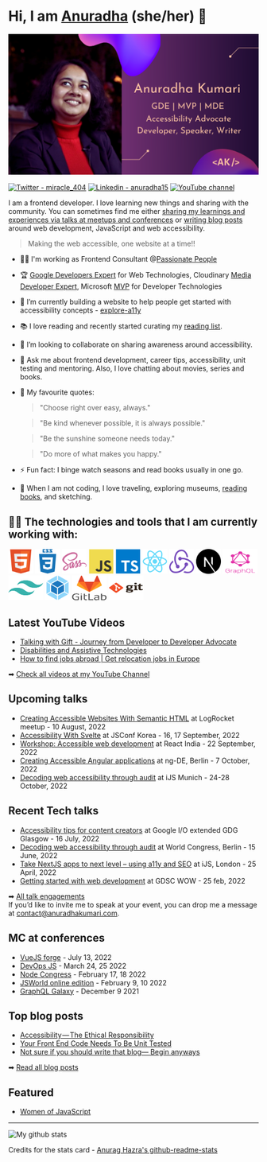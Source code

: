 # Hi, I am [Anuradha](https://anuradhakumari.com/) (she/her) 👋

![Anuradha Kumari - GDE, MDE, accessibility advocate](https://github.com/anuk79/anuradhakumari/blob/main/public/og.png)

[<img height="30" alt="Twitter - miracle_404" src="https://img.shields.io/badge/twitter-%231DA1F2.svg?&style=for-the-badge&logo=twitter&logoColor=white" />][Twitter] 
[<img height="30" alt="Linkedin - anuradha15" src="https://img.shields.io/badge/linkedin-blue.svg?&style=for-the-badge&logo=linkedin&logoColor=white" />][LinkedIn]
[<img height="30" alt="YouTube channel" src = "https://img.shields.io/badge/Youtube-%23E4405F.svg?&style=for-the-badge&logo=Youtube&logoColor=white">][Youtube]


I am a frontend developer. I love learning new things and sharing with the community. You can sometimes find me either [sharing my learnings and experiences via talks at meetups and conferences](https://anuradhakumari.com/talks/) or [writing blog posts](https://www.anuradhakumari.com/blog) around web development, JavaScript and web accessibility.

> Making the web accessible, one website at a time!!

- 👩‍💻 I'm working as Frontend Consultant @[Passionate People](https://passionatepeople.io/)
- 🏆 [Google Developers Expert](https://developers.google.com/community/experts/directory/profile/profile-anuradha-kumari) for Web Technologies, Cloudinary [Media Developer Expert](https://cloudinary.com/mde), Microsoft [MVP](https://mvp.microsoft.com/en-us/PublicProfile/5004678?fullName=Anuradha%20Kumari) for Developer Technologies
- 🔭 I’m currently building a website to help people get started with accessibility concepts - [explore-a11y](https://explore-a11y.netlify.app/)
- 📚 I love reading and recently started curating my [reading list](https://www.anuradhakumari.com/reading-list). 
- 🤝 I’m looking to collaborate on sharing awareness around accessibility.
- 💬 Ask me about frontend development, career tips, accessibility, unit testing and mentoring. Also, I love chatting about movies, series and books.
- 💬 My favourite quotes: 
    > "Choose right over easy, always."

    > "Be kind whenever possible, it is always possible."

    > "Be the sunshine someone needs today." 
    
    > "Do more of what makes you happy."
    
- ⚡ Fun fact: I binge watch seasons and read books usually in one go. 
- 💖 When I am not coding, I love traveling, exploring museums, [reading books](https://www.goodreads.com/user/show/105616872-anuradha-kumari), and sketching. 



## 👩‍💻 The technologies and tools that I am currently working with:

<img src="https://github.com/devicons/devicon/blob/master/icons/html5/html5-original.svg" alt="HTML5" title="HTML5" width="50" height="50"/> <img src="https://github.com/devicons/devicon/blob/master/icons/css3/css3-plain-wordmark.svg" alt="CSS3" title="CSS3" width="50" height="50"/> <img src="https://github.com/devicons/devicon/blob/master/icons/sass/sass-original.svg" alt="SASS" title="SASS" width="50" height="50"/> <img src="https://github.com/devicons/devicon/blob/master/icons/javascript/javascript-original.svg" alt="JavaScript" title="JavaScript" width="50" height="50"/> <img src="https://github.com/devicons/devicon/blob/master/icons/typescript/typescript-original.svg" alt="TypeScript" title="TypeScript" width="50" height="50"/> <img src="https://github.com/devicons/devicon/blob/master/icons/react/react-original.svg" alt="React" title="React" width="50" height="50"/> <img src="https://github.com/devicons/devicon/blob/master/icons/redux/redux-original.svg" alt="Redux" title="Redux" width="50" height="50"/> <img src="https://github.com/devicons/devicon/blob/master/icons/nextjs/nextjs-original.svg" alt="NextJS" title="NextJS" width="50" height="50"/>
<img src="https://github.com/devicons/devicon/blob/master/icons/graphql/graphql-plain-wordmark.svg" alt="GraphQL" title="GraphQL" width="70" height="50"/>
<img src="https://github.com/devicons/devicon/blob/master/icons/tailwindcss/tailwindcss-plain.svg" alt="Tailwind Css" title="TailwindCss" width="70" height="50"/>
<img src="https://github.com/devicons/devicon/blob/master/icons/webpack/webpack-original.svg" alt="Webpack" title="Webpack" width="50" height="50"/>
<img src="https://github.com/devicons/devicon/blob/master/icons/gitlab/gitlab-original-wordmark.svg" alt="GitLab" title="GitLab" width="70" height="50"/>
<img src="https://github.com/devicons/devicon/blob/master/icons/git/git-original-wordmark.svg" alt="Git" title="Git" width="70" height="50"/>


## Latest YouTube Videos
- [Talking with Gift - Journey from Developer to Developer Advocate](https://youtu.be/yiJhkA0kCgI)
- [Disabilities and Assistive Technologies](https://youtu.be/1bqIgqG5izg)
- [How to find jobs abroad | Get relocation jobs in Europe](https://youtu.be/GpfWMpdE87w)

➡ [Check all videos at my YouTube Channel](https://www.youtube.com/channel/UCzv8q9-tSIQuTDzgB1BgXMQ)

## Upcoming talks
- [Creating Accessible Websites With Semantic HTML](https://blog.logrocket.com/creating-accessible-websites-with-semantic-html/) at LogRocket meetup - 10 August, 2022
- [Accessibility With Svelte](https://2022.jsconf.kr/en/about) at JSConf Korea - 16, 17 September, 2022
- [Workshop: Accessible web development](https://www.reactindia.io/#about) at React India - 22 September, 2022
- [Creating Accessible Angular applications](https://ng-de.org/schedule/) at ng-DE, Berlin - 7 October, 2022
- [Decoding web accessibility through audit](https://javascript-conference.com/munich/) at iJS Munich - 24-28 October, 2022


## Recent Tech talks
- [Accessibility tips for content creators](https://gdg.community.dev/events/details/google-gdg-glasgow-presents-google-io-extended-2022-1/) at Google I/O extended GDG Glasgow - 16 July, 2022
- [Decoding web accessibility through audit](https://www.wearedevelopers.com/world-congress#/) at World Congress, Berlin - 15 June, 2022
- [Take NextJS apps to next level – using a11y and SEO](https://javascript-conference.com/london/) at iJS, London - 25 April, 2022
- [Getting started with web development](https://twitter.com/gdscwow/status/1494295688930156545) at GDSC WOW - 25 feb, 2022


➡ [All talk engagements](https://www.anuradhakumari.com/talks)
<br />
If you’d like to invite me to speak at your event, you can drop me a message at <a href="mailto:contact@anuradhakumari.com">contact@anuradhakumari.com</a>.

## MC at conferences
- [VueJS forge](https://vuejsforge.com/) - July 13, 2022
- [DevOps JS](https://devopsjsconf.com/) - March 24, 25 2022
- [Node Congress](https://nodecongress.com/) - February 17, 18 2022
- [JSWorld online edition](https://jsworldconference.com/home) - February 9, 10 2022
- [GraphQL Galaxy](https://graphqlgalaxy.com/) - December 9 2021

## Top blog posts

<!-- BLOG-POST-LIST:START -->
- [Accessibility — The Ethical Responsibility](https://anu.hashnode.dev/accessibility-the-ethical-responsibility)
- [Your Front End Code Needs To Be Unit Tested](https://javascript.plainenglish.io/your-front-end-code-needs-to-be-unit-tested-f998b016c448)
- [Not sure if you should write that blog— Begin anyways](https://anuradhak.medium.com/not-sure-if-you-should-write-that-blog-begin-anyways-d35aac370b64)
<!-- BLOG-POST-LIST:END -->

➡ [Read all blog posts](https://www.anuradhakumari.com/blog)

## Featured
- [Women of JavaScript](https://www.feroot.com/blog/women-of-javascript-js-developer-anuradha-kumari/)

<!--
![Twitter URL](https://img.shields.io/twitter/url?label=connect%20on%20twitter&style=social&url=https%3A%2F%2Ftwitter.com%2Fmiracle_404)
![YouTube Channel Subscribers](https://img.shields.io/youtube/channel/subscribers/UCzv8q9-tSIQuTDzgB1BgXMQ?label=Youtube%20channel&style=social)
-->
---

![My github stats](https://github-readme-stats.vercel.app/api?username=anuk79&show_icons=true&include_all_commits=true&theme=radical)

Credits for the stats card - [Anurag Hazra's github-readme-stats](https://github.com/anuraghazra/github-readme-stats)


[twitter]: https://twitter.com/miracle_404
[linkedin]: https://www.linkedin.com/in/anuradha15/
[youtube]: https://youtube.com/channel/UCzv8q9-tSIQuTDzgB1BgXMQ
[bmc]: https://www.buymeacoffee.com/anuradhak



